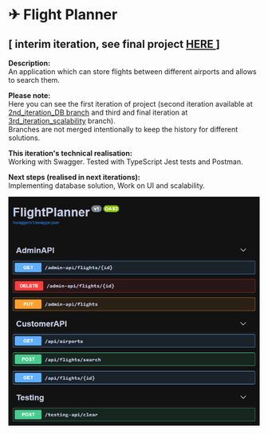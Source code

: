 # ✈ Flight Planner
## [ interim iteration, see final project [HERE ](https://github.com/girtsva/flight-planner/tree/3rd_iteration_scalability)]

**Description:**  
An application which can store flights between different airports and allows to search them.

**Please note:**  
Here you can see the first iteration of project (second iteration available at [2nd_iteration_DB branch](https://github.com/girtsva/flight-planner/tree/2nd_iteration_DB) and third and final iteration at [3rd_iteration_scalability](https://github.com/girtsva/flight-planner/tree/3rd_iteration_scalability) branch).  
Branches are not merged intentionally to keep the history for different solutions.

**This iteration's technical realisation:**  
Working with Swagger. Tested with TypeScript Jest tests and Postman.

**Next steps (realised in next iterations):**  
Implementing database solution, Work on UI and scalability.

![screenshot](/screen.PNG "Swagger screen")
